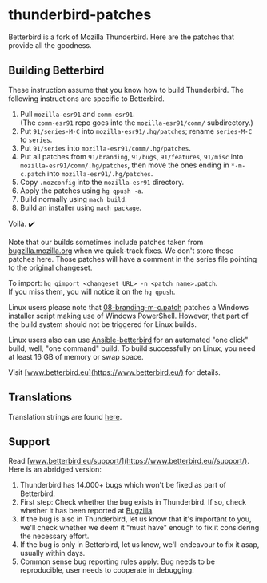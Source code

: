 # thunderbird-patches
Betterbird is a fork of Mozilla Thunderbird. Here are the patches that provide all the goodness.

## Building Betterbird
These instruction assume that you know how to build Thunderbird. The following instructions are specific to Betterbird.

1. Pull `mozilla-esr91` and `comm-esr91`.  
(The `comm-esr91` repo goes into the `mozilla-esr91/comm/` subdirectory.)
1. Put `91/series-M-C` into `mozilla-esr91/.hg/patches`; rename `series-M-C` to `series`.
1. Put `91/series` into `mozilla-esr91/comm/.hg/patches`.
1. Put all patches from `91/branding`, `91/bugs`, `91/features`, `91/misc` into `mozilla-esr91/comm/.hg/patches`,
then move the ones ending in `*-m-c.patch` into `mozilla-esr91/.hg/patches`.
1. Copy `.mozconfig` into the `mozilla-esr91` directory.
1. Apply the patches using `hg qpush -a`.
1. Build normally using `mach build`.
1. Build an installer using `mach package`.
 
Voilà. :heavy_check_mark:

Note that our builds sometimes include patches taken from [bugzilla.mozilla.org](https://bugzilla.mozilla.org/) when we quick-track fixes.
We don't store those patches here. Those patches will have a comment in the series file pointing to the original changeset.

To import: `hg qimport <changeset URL> -n <patch name>.patch`.  
If you miss them, you will notice it on the `hg qpush`.

Linux users please note that [08-branding-m-c.patch](91/branding/08-branding-m-c.patch) patches a Windows installer script making use of Windows PowerShell.
However, that part of the build system should not be triggered for Linux builds.

Linux users also can use [Ansible-betterbird](https://github.com/4ch1m/ansible-betterbird) for an automated "one click" build, well, "one command" build. To build successfully on Linux, you need at least 16 GB of memory or swap space.

Visit [www.betterbird.eu](https://www.betterbird.eu/) for details.

## Translations

Translation strings are found [here](./scripts).

## Support

Read [www.betterbird.eu/support/](https://www.betterbird.eu//support/). Here is an abridged version:

1. Thunderbird has 14.000+ bugs which won't be fixed as part of Betterbird.
1. First step: Check whether the bug exists in Thunderbird. If so, check whether it has been reported at [Bugzilla](https://bugzilla.mozilla.org/).
1. If the bug is also in Thunderbird, let us know that it's important to you, we'll check whether we deem it "must have" enough to fix it considering the necessary effort.
1. If the bug is only in Betterbird, let us know, we'll endeavour to fix it asap, usually within days.
1. Common sense bug reporting rules apply: Bug needs to be reproducible, user needs to cooperate in debugging.
